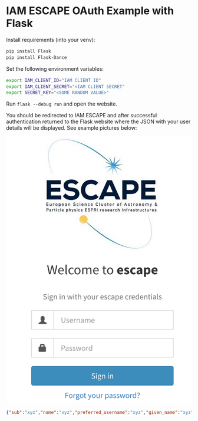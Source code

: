 # IAM ESCAPE OAuth Example with Flask

Install requirements (into your venv):

```bash
pip install Flask
pip install Flask-Dance
``` 

Set the following environment variables:

```bash
export IAM_CLIENT_ID="IAM CLIENT ID"
export IAM_CLIENT_SECRET="<IAM CLIENT SECRET"
export SECRET_KEY="<SOME RANDOM VALUE>"
```

Run `flask --debug run` and open the website.

You should be redirected to IAM ESCAPE and after successful authentication returned to the Flask website where the JSON with your user details will be displayed. See example pictures below:

![](iam_escape_login.png)

```json
{"sub":"xyz","name":"xyz","preferred_username":"xyz","given_name":"xyz","family_name":"xyz","updated_at":1663750303,"email":"xyz","email_verified":true}
```